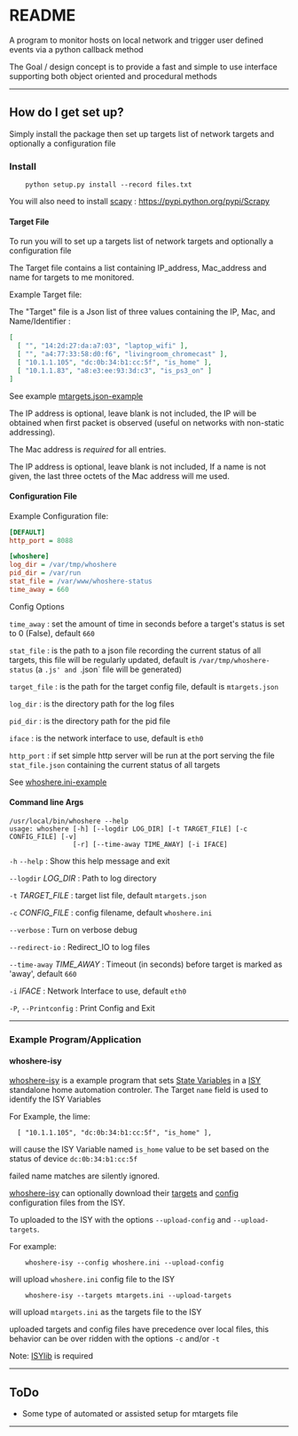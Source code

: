 # README #

A program to monitor hosts on local network and trigger user defined events via a python callback method

The Goal / design concept is to provide a fast and simple to use interface
supporting both object oriented and procedural methods

-------

## How do I get set up? ##

Simply install the package then set up targets list of network targets and optionally a configuration file


### Install ###
```shell
    python setup.py install --record files.txt
```

You will also need to install [scapy](http://doc.scrapy.org/) :
https://pypi.python.org/pypi/Scrapy


#### Target File ####
To run you will to set up a targets list of network targets and optionally a configuration file

The Target file contains a list containing IP_address, Mac_address and name for targets to me monitored.


Example Target file:

The "Target" file is a Json list of three values containing the IP, Mac, and Name/Identifier :

```json
[
  [ "", "14:2d:27:da:a7:03", "laptop_wifi" ],
  [ "", "a4:77:33:58:d0:f6", "livingroom_chromecast" ],
  [ "10.1.1.105", "dc:0b:34:b1:cc:5f", "is_home" ],
  [ "10.1.1.83", "a8:e3:ee:93:3d:c3", "is_ps3_on" ]
]
```
See example [mtargets.json-example](/mtargets.json-example)

The IP address is optional, leave blank is not included, the IP will be obtained when first packet is observed (useful on networks with non-static addressing).

The Mac address is *required* for all entries.

The IP address is optional, leave blank is not included, If a name is not given, the last three octets of the Mac address will me used.


#### Configuration File ####

Example Configuration file:

```ini
[DEFAULT]
http_port = 8088

[whoshere]
log_dir = /var/tmp/whoshere
pid_dir = /var/run
stat_file = /var/www/whoshere-status
time_away = 660

```


Config Options


`time_away`
: set the amount of time in seconds before a target's status is set to 0 (False), default `660`

`stat_file`
: is the path to a json file recording the current status of all targets, this file will be regularly updated, default is `/var/tmp/whoshere-status` (a `.js' and `.json` file will be generated)

`target_file`
: is the path for the target config file, default is `mtargets.json`

`log_dir`
: is the directory path for the log files

`pid_dir`
: is the directory path for the pid file

`iface`
: is the network interface to use, default is `eth0`

`http_port`
: if set simple http server will be run at the port serving the file `stat_file.json` containing the current status of all targets

See [whoshere.ini-example](/whoshere.ini-example)

#### Command line Args ####

```
/usr/local/bin/whoshere --help
usage: whoshere [-h] [--logdir LOG_DIR] [-t TARGET_FILE] [-c CONFIG_FILE] [-v]
                [-r] [--time-away TIME_AWAY] [-i IFACE]
```



`-h`
`--help`
: Show this help message and exit

`--logdir` *LOG_DIR*
:  Path to log directory

`-t` *TARGET_FILE*
:  target list file,
   default `mtargets.json`

`-c` *CONFIG_FILE*
:   config filename, default `whoshere.ini`

`--verbose`
: Turn on verbose debug

`--redirect-io`
: Redirect_IO to log files

`--time-away` *TIME_AWAY*
: Timeout (in seconds) before target is marked as 'away',
  default `660`

`-i` *IFACE*
:  Network Interface to use,
   default `eth0`

`-P`, `--Printconfig`
: Print Config and Exit


-------

### Example Program/Application ###

#### whoshere-isy ####

[whoshere-isy](/whoshere-isy.py) is a example program that sets [State Variables](https://wiki.universal-devices.com/index.php?title=ISY-99i/ISY-26_INSTEON:Variable_Details) in a [ISY](http://www.universal-devices.com/residential/) standalone home automation controler.
The Target `name` field is used to identify the ISY Variables

For Example, the lime:
```
  [ "10.1.1.105", "dc:0b:34:b1:cc:5f", "is_home" ],
```
will cause the ISY Variable named `is_home` value to be set based on the status of device  `dc:0b:34:b1:cc:5f`

failed name matches are silently ignored.


[whoshere-isy](/whoshere-isy.py) can optionally download their [targets](/mtargets.json-example) and [config](/whoshere.ini-example) configuration files from the ISY.


To uploaded to the ISY with the options `--upload-config`  and `--upload-targets`.


For example:
```
    whoshere-isy --config whoshere.ini --upload-config
```
will upload `whoshere.ini` config file to the ISY


```
    whoshere-isy --targets mtargets.ini --upload-targets
```
will upload `mtargets.ini` as the targets file to the ISY


uploaded targets and config files have precedence over local files, this behavior can be over ridden with the options `-c` and/or `-t`

Note: [ISYlib](https://github.com/evilpete/ISYlib-python) is required


-------

## ToDo ##

* Some type of automated or assisted setup for mtargets file

-------
